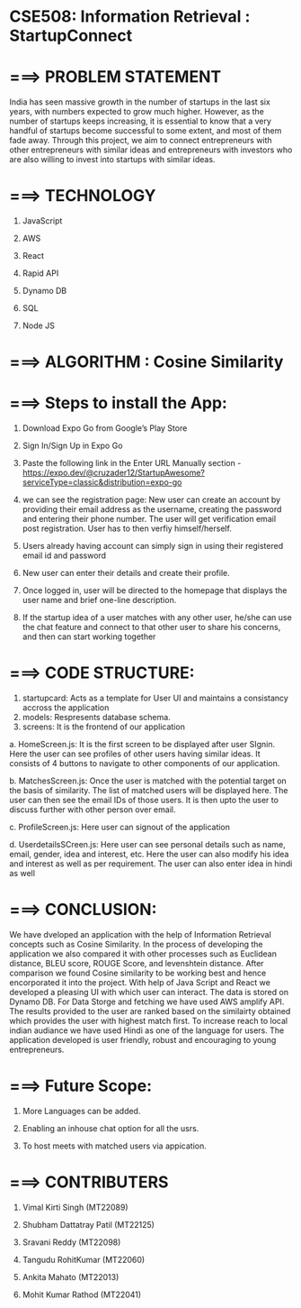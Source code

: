 # CSE508: Information Retrieval :  StartupConnect


# ===> PROBLEM STATEMENT

India has seen massive growth in the number of startups in the last six years, with numbers expected to grow much higher. However, as the number of startups keeps increasing, it is essential to know that a very handful of startups become successful to some extent, and most of them fade away. Through this project, we aim to connect entrepreneurs with other entrepreneurs with similar ideas and entrepreneurs with investors who are also willing to invest into startups with similar ideas.


# ===> TECHNOLOGY

1. JavaScript

2. AWS

3. React

4. Rapid API

5. Dynamo DB

6. SQL 

7. Node JS


# ===> ALGORITHM : Cosine Similarity


# ===> Steps to install the App:

1. Download Expo Go from Google’s Play Store

2. Sign In/Sign Up in Expo Go

3. Paste the following link in the Enter URL Manually section - https://expo.dev/@cruzader12/StartupAwesome?serviceType=classic&distribution=expo-go 

4. we can see the registration page: 
  New user can create an account by providing their email address as the username, creating the password and entering their phone number. The user will get verification email post registration. User has to then verfiy himself/herself.
  
5. Users already having account can simply sign in using their registered email id and password

6. New user can enter their details and create their profile.

7. Once logged in, user will be directed to the homepage that displays the user name and brief one-line description.

8. If the startup idea of a user matches with any other user, he/she can use the chat feature and connect to that other user to share his concerns, and then can start working together


# ===> CODE STRUCTURE:

1. startupcard: Acts as a template for User UI and maintains a consistancy accross the application
2. models: Respresents database schema. 
3. screens: It is the frontend of our application

  a. HomeScreen.js: It is the first screen to be displayed after user SIgnin. Here the user can see profiles of other users having similar ideas. It consists of 4 buttons to navigate to other components of our application. 
  
  b. MatchesScreen.js: Once the user is matched with the potential target on the basis of similarity. The list of matched users will be displayed here. The user can then see the email IDs of those users. It is then upto the user to discuss further with other person over email.
  
  c. ProfileScreen.js: Here user can signout of the application
  
  d. UserdetailsSCreen.js: Here user can see personal details such as name, email, gender, idea and interest, etc. Here the user can also modify his idea and interest as well as per requirement. The user can also enter idea in hindi as well

# ===> CONCLUSION:

We have dveloped an application with the help of Information Retrieval concepts such as Cosine Similarity. In the process of developing the application we also compared it with other processes such as Euclidean  distance, BLEU score, ROUGE Score, and levenshtein distance. After comparison we found Cosine similarity to be working best and hence encorporated it into the project. With help of Java Script and React we developed a pleasing UI with which user can interact. The data is stored on Dynamo DB. For Data Storge and fetching we have used AWS amplify API. The results provided to the user are ranked based on the similairty obtained which provides the user with highest match first. To increase reach to local indian audiance we have used Hindi as one of the language for users. The application developed is user friendly, robust and encouraging to young entrepreneurs.


# ===> Future Scope:

1. More Languages can be added.

2. Enabling an inhouse chat option for all the usrs.

3. To host meets with matched users via appication.


# ===> CONTRIBUTERS

1. Vimal Kirti Singh (MT22089)

2. Shubham Dattatray Patil (MT22125)

3. Sravani Reddy (MT22098)

4. Tangudu RohitKumar (MT22060)

5. Ankita Mahato (MT22013)

6. Mohit Kumar Rathod (MT22041)


